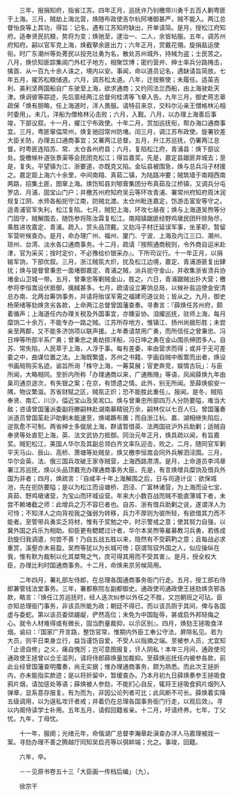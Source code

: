 <!-- { "loadSidebar": true } -->
　　三年，报捐知府，指省江苏。四年正月，巡抚许乃钊檄带川勇千五百人剿粤匪于上海。三月，贼劫上海北营，焕随布政使吉尔杭阿堵御甚严，贼不能入。两江总督怡良等上其功，得旨：记名，遇有江苏知府缺出，开单请简。是月，授松江府知府。适奉贤民抗粮，势将为变；焕驰至，逮治一、二人，余皆帖服。五年，调苏州府知府。嗣以官军克上海，焕截拏余匪出力；六年正月，赏戴花翎。旋捐盐运使衔。时广东潮州等处莠民以投充壮勇为名，散处苏州城外，持械为盗；士民苦之。八月，焕侦知匪踪集阊门外杠子地方，相聚饮博；密约营弁、绅士率兵分路掩击，擒首、从一百九十余人诛之，境内以安。事闻，命以道员记名，遇缺请旨简放。七年五月，擢苏松粮储道。六月，调苏松太道。八年，迁按察使；未履任。适英吉利、美利坚两国船自广东驶至上海，欲求通商；又约同法兰西船，由上海驶赴天津。焕诇彼等踪迹，先后禀经两江总督何桂清等飞章入告。九年三月，御史蒋志章疏保「焕有胆略，任上海道时，洋人畏服。请特召来京，交科尔沁亲王僧格林沁相时委用」。未几，洋船为僧格林沁击败；六月，入觐。八月，以办理上海善后事竣，下部议叙。十一月，擢江宁布政使。十年二月，赏加巡抚衔，帮办海口通商事宜。三月，粤匪窜偪常州，焕复驰回常州防堵。闰三月，调江苏布政使。旋署钦差大臣关防，办理五口通商事宜；又署两江总督。五月，升江苏巡抚，仍署两江总督。时粤匪连陷苏、常、太仓各州府县；六月，复陷松江府，青浦县：焕下部议处。旋檄候补道张景渠等会民团克松江；得旨嘉奖。先是，嘉定县踞匪弃城去；至是，复失。平望镇为江、浙要道，亦既克又陷。金坛县被围急，焕与总兵冯子材援之。嘉定距上海六十余里，中间南翔、真茹二镇，为陆路冲要；贼筑墙于南翔西南两路，招集土匪，图窜上海。焕饬知县刘郇膏集团分布真茹及江桥镇，又调兵分屯罗店、月浦，固宝山门户；并檄苏州府知府吴云等环攻青浦、署常州府知府周沐润规复江阴、水师各船扼守江南，防贼北渡。太仓州毗连嘉定，饬游击富安等守之。适青浦官军失利，松江复陷。七月，贼犯上海，环攻七昼夜；焕与上海道吴煦等分门固守，贼解围去，随饬参将陈汝霖复松江。南翔镇踞匪经野鸡墩民团歼除殆尽，乘胜进攻嘉定、青浦。疏入，赏头品顶戴。又劾冯子材迁延误军事，坐革职，暂留军营听候查办。是月，命办理广州、福州、厦门、宁波、上海及内江三口、潮州、琼州、台湾、淡水各口通商事务。十二月，疏请『按照通商税则，令外商自运米赴津，官为采买；按时定价，不必豫给价银采办』。下所司议行。十一年正月，以捐输军饷，下部优叙。三月，浙江贼氛大炽，扰及松江边境，嘉定、青浦游匪复出肆扰；焕与提督曾秉忠一面堵御嘉定、青浦之贼，派兵扼守金山，并收集浙省溃兵协堵金山卫城一带。五月，曾秉忠等剿贼金山，胜之。六日，青浦踞贼出扑大营；檄参将李恒嵩设伏抵御，擒馘甚多。七月，疏请设立筹饷总局，以候补盐运使金安清总办南、北两台筹饷事务，并请将贻误军需之福建司道议处；皆从之。九月，御史杨荣绪等劾焕贪劣各款，上命两江总督曾国藩查奏。寻奏言：『薛焕任苏州府，颇着循声；上海道任内办理关税及外国事宜，亦臻妥协。洎擢巡抚，驻师上海，每月糜饷二十余万，不能专办一路之贼。江苏所存地方，惟镇江、扬州尚据形胜；未尝亲至两郡，又不能多济饷项以联声援。上年奏请禁用广勇，而所信任之曾秉忠、冯日坤等所部半系广勇；曾秉忠之勇劫掠洋船，冯日坤之勇在金山围杀绅团多人。自苏、常失陷，人民萃于上海，人浮于事。每有差委，率由营求而得；或并于无可差委之中，曲谋位置之法。上海既繁盛，苏州之书籍、字画自贼中贩鬻而出者，焕设书画局购买名迹。谕旨所询「株守上海，一筹莫展；官吏奔竞，娱情古玩」：与臣所闻，大略相同。至折内所称「办理通商以来，广通贿赂」等语，风闻薛焕九年由臬司通京途次，有失银之案；在京，有馈遗之情。此外，别无所闻。至薛焕偷安一隅，物议繁滋。苏省财赋之区，贼氛正炽；恐不能胜此重任』。报闻。是冬，贼陷奉贤、南汇、川沙，偪近宝山及吴淞口。焕与曾秉忠所部四万人分防要隘，难当大敌；咨请曾国藩派委副将滕嗣林赴湖南募精锐万余，嗣林仅以七百人归。曾国藩奏派道员曾国荃赴沪助剿未能速至，焕竭蹶布置；而自浙江杭、嘉、湖相继失陷后，逆氛愈不可制。两省绅士多僦居上海，群请暂借英、法两国驻沪外兵助剿；适贼自奉贤等处直犯上海，英、法文武协力抵御。同治元年正月，焕具疏以闻，有旨嘉奖。贼犯松江，美国人华尔及其副总领白齐文率队迎击，败之。二月，随同官军剿平天马山、辰山、高桥、萧塘等处贼垒，焕又檄李恒嵩会同外兵解泗泾围。三月，华尔会英、法、俄三国兵攻破王家寺贼营，上海西路肃清。是月，上命道员李鸿章署江苏巡抚，焕以头品顶戴充办理通商事务大臣。先是，有言焕增兵糜饷及借兵外国为非者；四月，焕疏言：『自咸丰十年上海解围之后，日与司道计议：欲保城池，先在扼防要隘；是以为松江而设塘桥、泗泾、广富林诸营，为上海而设七宝、真茹、野鸡墩诸营，为宝山而环城设营。年来大小数百战而贼不能直薄城下者，未尝不赖堵截之师：此增兵之万不容巳者也。自苏、浙有借兵助剿之说，遂谓洋人为可恃；不知洋人之向背视我之强弱为转移，兵力不厚则为彼所轻，有欲借其力而不能者。至管带兵勇实乏将材，惟有于奖勉之中，时示警戒之意；使其努力自强，以冀外国之兵乐为相助。抑臣更有鳃鳃过计者，华尔本吴煦等雇募教习兵勇，若练成劲旋归我调遣，何尝不善！乃自五战五胜以来，隐然有不受羁靮之意；且每战必求重赏，溪壑亦未易盈。吴煦等犹以为长城可倚；窃谓驾驭外国之人，似应操纵在我，惟有默为裁制以化其桀骜之气，庶可得其用而不受其害』。是月，授全权大臣，办理比利时国通商事务。十二月，命焕来京另候简用。

　　二年四月，署礼部左侍郎，在总理各国通商事务衙门行走。五月，授工部右侍郎兼管钱法堂事务。三年，署都察院左副都御史。通政使司通政使王拯劾焕贪邪各款，略言：『焕任江苏巡抚时，经人迭次纠参以外任之不胜，又岂朝班之可玷。臣亦知总理衙门事务，非该员所能为政；朝廷不得已，而以该员厕于其间，俾与各国虚与委蛇。第以该员委琐龌龊，俨然高位；未免为中国耻辱，甚或启外邦轻侮之心。就令人材难得或有微长，固当酌量裁抑，以示区别』。四月，焕劾王拯吸食洋烟。谕曰：『国家广开言路，整饬官常，惟期内外臣工奉公守法，屏除私见。若为大员，则平日束身立行，益当谨饬自爱，不受人以指摘之端。至被参人员，尤宜知「止谤自修」之义，痛自愧厉；岂可意图报复，讦人阴私！本年三月间，通政使司通政使王拯曾以佥壬滥列，请将侍郎薛焕量加裁抑。至薛焕巡抚任内被参各款，前此业经曾国藩查明覆奏，尚无实据；惟办理通商事务，颇为熟悉。而此次王拯折内，亦未能指实款迹；是以将折留中，暂缓查办。乃本月初九日薛焕奏参王拯吸食鸦片烟，请加惩处等语；薛焕被人参劾，不能扪心自反，辄将王拯吸食鸦片烟列入弹章，显系意存报复。有为而为，非因公论列者可比；此风断不可长。薛焕着实降五级调用，以为逞私攻讦者戒；并着仍在总理各国事务衙门行走，以观后效』。寻以内阁侍读学士补用。五年五月，请假回籍省亲。十二月，吁请终养。七年，丁父忧。九年，丁母忧。

　　十一年，服阕；光绪元年，命偕湖广总督李瀚章赴滇查办洋人马嘉理被戕一案。寻劾办理不善之腾越厅同知吴启亮等以弭衅端；允之。事竣，回籍。

　　六年，卒。

　　－－见原书卷五十三「大臣画一传档后编」（九）。

　　徐宗干

